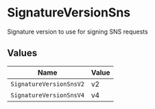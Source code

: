 # SignatureVersionSns

Signature version to use for signing SNS requests


## Values

| Name                    | Value                   |
| ----------------------- | ----------------------- |
| `SignatureVersionSnsV2` | v2                      |
| `SignatureVersionSnsV4` | v4                      |